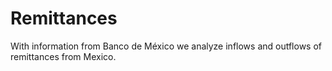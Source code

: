 # Remittances
With information from Banco de México we analyze inflows and outflows of remittances from Mexico.
